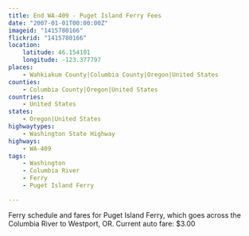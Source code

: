 ```yaml
---
title: End WA-409 - Puget Island Ferry Fees
date: "2007-01-01T00:00:00Z"
imageid: "1415780166"
flickrid: "1415780166"
location:
    latitude: 46.154101
    longitude: -123.377797
places:
    - Wahkiakum County|Columbia County|Oregon|United States
counties:
    - Columbia County|Oregon|United States
countries:
    - United States
states:
    - Oregon|United States
highwaytypes:
    - Washington State Highway
highways:
    - WA-409
tags:
    - Washington
    - Columbia River
    - Ferry
    - Puget Island Ferry

---
```

Ferry schedule and fares for Puget Island Ferry, which goes across the Columbia River to Westport, OR.  Current auto fare: $3.00
